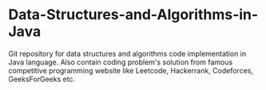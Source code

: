 # Data-Structures-and-Algorithms-in-Java
Git repository for data structures and algorithms code implementation in Java language. Also contain coding problem's solution from famous competitive programming website like Leetcode, Hackerrank, Codeforces, GeeksForGeeks etc.
